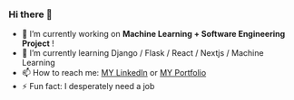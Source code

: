 ### Hi there 👋


- 🔭 I’m currently working on **Machine Learning + Software Engineering Project** !
- 🌱 I’m currently learning Django / Flask / React / Nextjs / Machine Learning
- 📫 How to reach me: [MY LinkedIn](https://www.linkedin.com/in/pattarathon-kaokong-nopwattanapong-09b52219b/) or [MY Portfolio](https://kakokong.github.io/Portfolio/)
- ⚡ Fun fact: I desperately need a job
